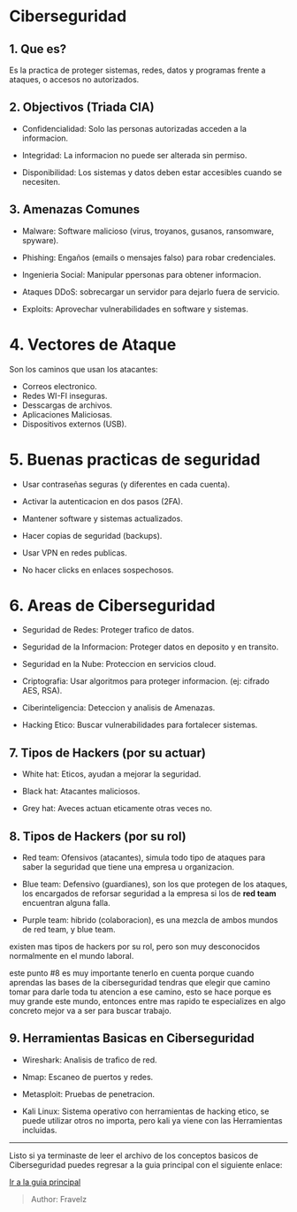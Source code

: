 # Ciberseguridad 

## 1. Que es?

Es la practica de proteger sistemas, redes, datos y 
programas frente a ataques, o accesos no autorizados.

## 2. Objectivos (Triada CIA) 

* Confidencialidad: Solo las personas autorizadas
acceden a la informacion.

* Integridad: La informacion no puede ser alterada
sin permiso.

* Disponibilidad: Los sistemas y datos deben estar 
accesibles cuando se necesiten.

## 3. Amenazas Comunes

* Malware: Software malicioso (virus, troyanos, 
gusanos, ransomware, spyware).

* Phishing: Engaños (emails o mensajes falso) para
robar credenciales.

* Ingenieria Social: Manipular ppersonas para 
obtener informacion.

* Ataques DDoS: sobrecargar un servidor para 
dejarlo fuera de servicio.

* Exploits: Aprovechar vulnerabilidades en 
software y sistemas.

# 4. Vectores de Ataque

Son los caminos que usan los atacantes:
* Correos electronico.
* Redes WI-FI inseguras.
* Desscargas de archivos.
* Aplicaciones Maliciosas.
* Dispositivos externos (USB).

# 5. Buenas practicas de seguridad

* Usar contraseñas seguras (y diferentes en cada
cuenta).

* Activar la autenticacion en dos pasos (2FA).
* Mantener software y sistemas actualizados.
* Hacer copias de seguridad (backups).
* Usar VPN en redes publicas.
* No hacer clicks en enlaces sospechosos.

# 6. Areas de Ciberseguridad

* Seguridad de Redes: Proteger trafico de datos.

* Seguridad de la Informacion: Proteger datos en 
deposito y en transito.

* Seguridad en la Nube: Proteccion en servicios
cloud.

* Criptografia: Usar algoritmos para proteger 
informacion. (ej: cifrado AES, RSA).

* Ciberinteligencia: Deteccion y analisis de
Amenazas.

* Hacking Etico: Buscar vulnerabilidades para 
fortalecer sistemas.

## 7. Tipos de Hackers (por su actuar)

* White hat: Eticos, ayudan a mejorar la 
seguridad.

* Black hat: Atacantes maliciosos.

* Grey hat: Aveces actuan eticamente otras veces
no.

## 8. Tipos de Hackers (por su rol) 

* Red team: Ofensivos (atacantes), simula todo
tipo de ataques para saber la seguridad que 
tiene una empresa u organizacion.

* Blue team: Defensivo (guardianes), son los 
que protegen de los ataques, los encargados de 
reforsar seguridad a la empresa si los de **red 
team** encuentran alguna falla.

* Purple team: hibrido (colaboracion), es una 
mezcla de ambos mundos de red team, y blue team.

existen mas tipos de hackers por su rol, pero 
son muy desconocidos normalmente en el mundo 
laboral.

este punto #8 es muy importante tenerlo en 
cuenta porque cuando aprendas las bases de la 
ciberseguridad tendras que elegir que camino 
tomar para darle toda tu atencion a ese camino, 
esto se hace porque es muy grande este mundo, 
entonces entre mas rapido te especializes en 
algo concreto mejor va a ser para buscar 
trabajo.

## 9. Herramientas Basicas en Ciberseguridad

* Wireshark: Analisis de trafico de red.
* Nmap: Escaneo de puertos y redes.
* Metasploit: Pruebas de penetracion.

* Kali Linux: Sistema operativo con herramientas
de hacking etico, se puede utilizar otros no 
importa, pero kali ya viene con las Herramientas
incluidas.

---

Listo si ya terminaste de leer el archivo de los
conceptos basicos de Ciberseguridad puedes 
regresar a la guia principal con el siguiente 
enlace:

[Ir a la guia principal](./readme.md)

> Author: Fravelz

